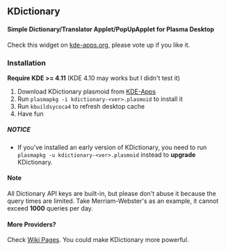 ## KDictionary
#### Simple Dictionary/Translator Applet/PopUpApplet for Plasma Desktop

Check this widget on [kde-apps.org](http://kde-apps.org/content/show.php?content=161349), please vote up if you like it.

### Installation

**Require KDE >= 4.11** (KDE 4.10 may works but I didn't test it)

1. Download KDictionary plasmoid from [KDE-Apps](http://kde-apps.org/content/show.php?content=161349)
2. Run `plasmapkg -i kdictionary-<ver>.plasmoid` to install it
3. Run `kbuildsycoca4` to refresh desktop cache
4. Have fun

##### NOTICE

- If you've installed an early version of KDictionary, you need to run `plasmapkg -u kdictionary-<ver>.plasmoid` instead to **upgrade** KDictionary.

#### Note

All Dictionary API keys are built-in, but please don't abuse it because the query times are limited. Take Merriam-Webster's as an example, it cannot exceed **1000** queries per day.

#### More Providers?

Check [Wiki Pages](https://github.com/librehat/kdictionary/wiki). You could make KDictionary more powerful.
